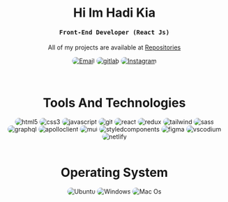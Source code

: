 <h1 align="center">
    Hi Im Hadi Kia
</h1>

<div align="center">
    <h4 align="center"><samp>Front-End Developer (React Js)</samp></h4>
</div>

<p align="center">
    All of my projects are available at <a href="https://github.com/HadiKia?tab=repositories" target="_blank">Repositories</a>
</p>

<p align="center">
    <a href="mailto:hadikiamarzi@protonmail.com"><img src="https://img.shields.io/badge/Email-323540?style=for-the-badge&logo=protonmail&logoColor=5294E2" alt="Email" style="border-radius:15px"></a>
    <a href="https://gitlab.com/HadiKia"><img src="https://img.shields.io/badge/gitlab-323540?style=for-the-badge&logo=gitlab&logoColor=5294E2" style="border-radius:15px" alt="gitlab"></a>
    <a href="https://www.instagram.com/ihadikia"><img src="https://img.shields.io/badge/Instagram-323540?style=for-the-badge&logo=instagram&logoColor=5294E2" style="border-radius:15px" alt="Instagram"></a>
</p>

<br/>

<h1 align="center">
    Tools And Technologies
</h1>

<div align="center">
    <img src="https://img.shields.io/badge/html-323540?style=for-the-badge&logo=html5&logoColor=5294E2" alt="html5" style="border-radius:15px"/>
    <img src="https://img.shields.io/badge/css-323540?style=for-the-badge&logo=css3&logoColor=5294E2" alt="css3" style="border-radius:15px"/>
    <img src="https://img.shields.io/badge/java%20script-323540?style=for-the-badge&logo=javascript&logoColor=5294E2" alt="javascript"  style="border-radius:15px"/>
    <img src="https://img.shields.io/badge/git-323540?style=for-the-badge&logo=git&logoColor=5294E2" alt="git" style="border-radius:15px"/>
    <img src="https://img.shields.io/badge/react-323540?style=for-the-badge&logo=react&logoColor=5294E2" alt="react" style="border-radius:15px"/>
    <img src="https://img.shields.io/badge/redux-323540?style=for-the-badge&logo=redux&logoColor=5294E2" alt="redux" style="border-radius:15px"/>
    <img src="https://img.shields.io/badge/tailwind%20css-323540?style=for-the-badge&logo=tailwind-css&logoColor=5294E2" alt="tailwind" style="border-radius:15px"/>
    <img src="https://img.shields.io/badge/sass-323540?style=for-the-badge&logo=sass&logoColor=5294E2" alt="sass" style="border-radius:15px"/>
    <img src="https://img.shields.io/badge/graph%20ql-323540?style=for-the-badge&logo=graphql&logoColor=5294E2" alt="graphql" style="border-radius:15px"/>
    <img src="https://img.shields.io/badge/apollo%20client-323540?style=for-the-badge&logo=apollographql&logoColor=5294E2" alt="apolloclient" style="border-radius:15px"/>
    <img src="https://img.shields.io/badge/material%20ui-323540?style=for-the-badge&logo=mui&logoColor=5294E2" alt="mui" style="border-radius:15px"/>
    <img src="https://img.shields.io/badge/styled%20components-323540?style=for-the-badge&logo=styledcomponents&logoColor=5294E2" alt="styledcomponents" style="border-radius:15px"/>
    <img src="https://img.shields.io/badge/figma-323540?style=for-the-badge&logo=figma&logoColor=5294E2" alt="figma" style="border-radius:15px"/>
    <img src="https://img.shields.io/badge/vscodium-323540?style=for-the-badge&logo=vscodium&logoColor=5294E2" alt="vscodium" style="border-radius:15px"/>
    <img src="https://img.shields.io/badge/netlify-323540?style=for-the-badge&logo=netlify&logoColor=5294E2" alt="netlify" style="border-radius:15px"/>
</div>

<br/>

<h1 align="center">
    Operating System
</h1>

<div align="center">
  <img src="https://img.shields.io/badge/Ubuntu-323540?style=for-the-badge&logo=ubuntu&logoColor=5294E2" alt="Ubuntu"  style="border-radius:15px"/>
  <img src="https://img.shields.io/badge/Windows-323540?style=for-the-badge&logo=windows&logoColor=5294E2" alt="Windows"  style="border-radius:15px"/>
  <img src="https://img.shields.io/badge/Mac%20os-323540?style=for-the-badge&logo=macos&logoColor=5294E2" alt="Mac Os"  style="border-radius:15px"/>
</div>
